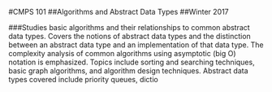 #CMPS 101
##Algorithms and Abstract Data Types
##Winter 2017

###Studies basic algorithms and their relationships to common abstract data types. Covers the
notions of abstract data types and the distinction between an abstract data type and an implementation of
that data type. The complexity analysis of common algorithms using asymptotic (big O) notation is
emphasized. Topics include sorting and searching techniques, basic graph algorithms, and algorithm design
techniques. Abstract data types covered include priority queues, dictio
